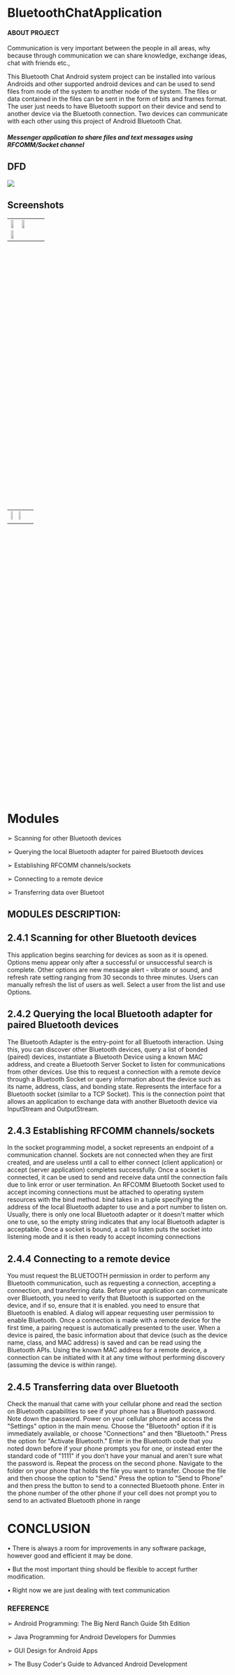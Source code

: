 # BluetoothChatApplication

#### ABOUT PROJECT

Communication is very important between the people in all areas, why because through 
communication we can share knowledge, exchange ideas, chat with friends etc.,

This Bluetooth Chat Android system project can be installed into various Androids and other 
supported android devices and can be used to send files from node of the system to another 
node of the system. The files or data contained in the files can be sent in the form of bits and 
frames format. The user just needs to have Bluetooth support on their device and send to 
another device via the Bluetooth connection. Two devices can communicate with each other
using this project of Android Bluetooth Chat.

##### Messenger application to share files and text messages using RFCOMM/Socket channel

## DFD

<img src="images/DFD.png"/>


## Screenshots
<table height="650">
  <tr>
    <td valign="top">
      <img src="images/pairinglist.jpeg" width=30%/>
      <img src="images/realme.jpeg" width=30%/>
      <img src="images/passcode verify.jpeg" width=30%/>
    </td>
   </tr>
</table>
<table height="650">
  <tr>
    <td valign="top">
      <img src="images/chat demo 1.jpeg" width=30%/>
      <img src="images/chat demo 2.jpeg" width=30%/>
    </td>
   </tr>
</table>


# Modules

➢ Scanning for other Bluetooth devices

➢ Querying the local Bluetooth adapter for paired Bluetooth devices

➢ Establishing RFCOMM channels/sockets

➢ Connecting to a remote device

➢ Transferring data over Bluetoot

## MODULES DESCRIPTION:

## 2.4.1 Scanning for other Bluetooth devices
This application begins searching for devices as soon as it is opened. Options menu appear 
only after a successful or unsuccessful search is complete. Other options are new message 
alert - vibrate or sound, and refresh rate setting ranging from 30 seconds to three minutes. 
Users can manually refresh the list of users as well. Select a user from the list and use 
Options.

## 2.4.2 Querying the local Bluetooth adapter for paired Bluetooth devices
The Bluetooth Adapter is the entry-point for all Bluetooth interaction. Using this, you can 
discover other Bluetooth devices, query a list of bonded (paired) devices, instantiate a 
Bluetooth Device using a known MAC address, and create a Bluetooth Server Socket to 
listen for communications from other devices. Use this to request a connection with a remote 
device through a Bluetooth Socket or query information about the device such as its name, 
address, class, and bonding state. Represents the interface for a Bluetooth socket (similar to a 
TCP Socket). This is the connection point that allows an application to exchange data with 
another Bluetooth device via InputStream and OutputStream.

## 2.4.3 Establishing RFCOMM channels/sockets
In the socket programming model, a socket represents an endpoint of a communication 
channel. Sockets are not connected when they are first created, and are useless until a call to 
either connect (client application) or accept (server application) completes successfully. Once 
a socket is connected, it can be used to send and receive data until the connection fails due to 
link error or user termination. An RFCOMM Bluetooth Socket used to accept incoming 
connections must be attached to operating system resources with the bind method. bind takes 
in a tuple specifying the address of the local Bluetooth adapter to use and a port number to 
listen on. Usually, there is only one local Bluetooth adapter or it doesn't matter which one to 
use, so the empty string indicates that any local Bluetooth adapter is acceptable. Once a 
socket is bound, a call to listen puts the socket into listening mode and it is then ready to 
accept incoming connections

## 2.4.4 Connecting to a remote device
You must request the BLUETOOTH permission in order to perform any Bluetooth 
communication, such as requesting a connection, accepting a connection, and transferring 
data. Before your application can communicate over Bluetooth, you need to verify that 
Bluetooth is supported on the device, and if so, ensure that it is enabled. you need to ensure 
that Bluetooth is enabled. A dialog will appear requesting user permission to enable 
Bluetooth. Once a connection is made with a remote device for the first time, a pairing 
request is automatically presented to the user. When a device is paired, the basic information 
about that device (such as the device name, class, and MAC address) is saved and can be read 
using the Bluetooth APIs. Using the known MAC address for a remote device, a connection 
can be initiated with it at any time without performing discovery (assuming the device is 
within range).

## 2.4.5 Transferring data over Bluetooth
Check the manual that came with your cellular phone and read the section on Bluetooth 
capabilities to see if your phone has a Bluetooth password. Note down the password. Power 
on your cellular phone and access the "Settings" option in the main menu. Choose the 
"Bluetooth" option if it is immediately available, or choose "Connections" and then 
"Bluetooth." Press the option for "Activate Bluetooth." Enter in the Bluetooth code that you 
noted down before if your phone prompts you for one, or instead enter the standard code of 
"1111" if you don't have your manual and aren't sure what the password is. Repeat the 
process on the second phone. Navigate to the folder on your phone that holds the file you 
want to transfer. Choose the file and then choose the option to "Send." Press the option to 
"Send to Phone" and then press the button to send to a connected Bluetooth phone. Enter in 
the phone number of the other phone if your cell does not prompt you to send to an activated 
Bluetooth phone in range

# CONCLUSION

• There is always a room for improvements in any software package, however 
good and efficient it may be done.

• But the most important thing should be flexible to accept further modification.

• Right now we are just dealing with text communication

### REFERENCE

➢ Android Programming: The Big Nerd Ranch Guide 5th Edition

➢ Java Programming for Android Developers for Dummies

➢ GUI Design for Android Apps

➢ The Busy Coder's Guide to Advanced Android Development
